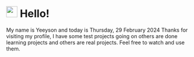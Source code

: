  <h1>
    <img src="https://emojis.slackmojis.com/emojis/images/1643510097/45343/hi.gif?1643510097" width="30"/> 
    Hello!
 </h1>
 <p>
    My name is Yeeyson and today is Thursday, 29 February 2024
    Thanks for visiting my profile, I have some test projects going on others are done learning projects and others are real projects.
    Feel free to watch and use them.
 </p>